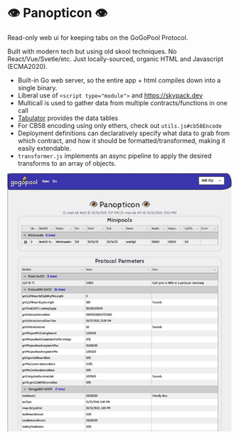 # 👁 Panopticon 👁

Read-only web ui for keeping tabs on the GoGoPool Protocol.

Built with modern tech but using old skool techniques. No React/Vue/Svetle/etc. Just locally-sourced, organic HTML and Javascript (ECMA2020).

- Built-in Go web server, so the entire app + html compiles down into a single binary.
- Liberal use of `<script type="module">` and https://skypack.dev
- Multicall is used to gather data from multiple contracts/functions in one call
- [Tabulator](http://tabulator.info) provides the data tables
- For CB58 encoding using only ethers, check out `utils.js#cb58Encode`
- Deployment definitions can declaratively specify what data to grab from which contract, and how it should be formatted/transformed, making it easily extendable.
- `transformer.js` implements an async pipeline to apply the desired transforms to an array of objects.

![](docs/Panopticon.jpg)
